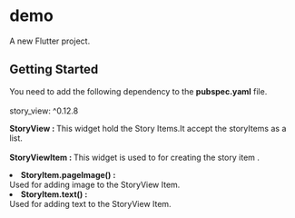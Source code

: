 # demo

A new Flutter project.

## Getting Started
You need to add the following dependency to the <b>pubspec.yaml</b> file.<br></br>
  story_view: ^0.12.8

<b>StoryView : </b> This widget hold the Story Items.It accept the storyItems as a list.<br></br>
<b>StoryViewItem : </b> This widget is used to for creating the story item .
                        <li> <b>StoryItem.pageImage() : </b> </li> Used for adding image to the StoryView Item.
                        <li> <b>StoryItem.text() : </b> </li> Used for adding text to the StoryView Item.


